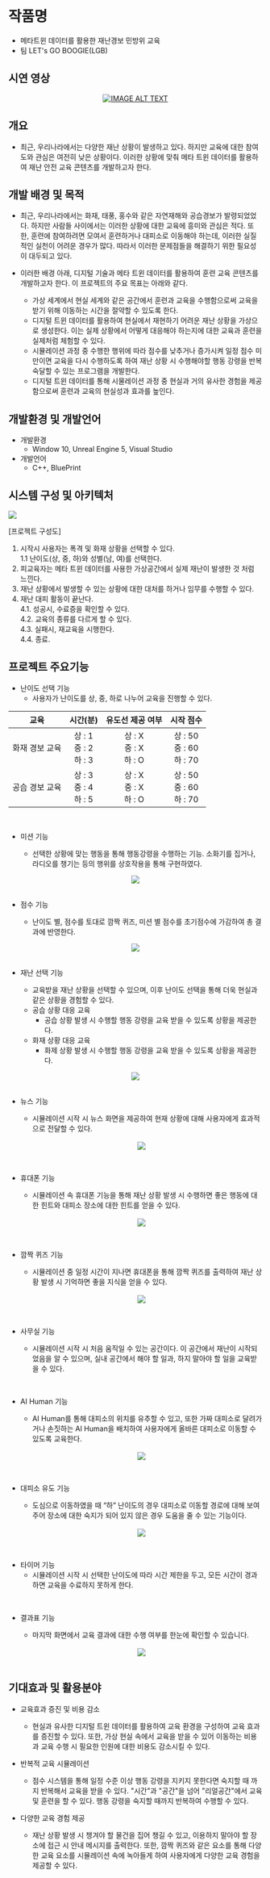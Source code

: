 # 작품명
* 메타트윈 데이터를 활용한 재난경보 민방위 교육
* 팀 LET's GO BOOGIE(LGB)

## 시연 영상

<div align="center">
  <a href="https://www.youtube.com/watch?v=wRqbwZSn-LA"><img src="https://img.youtube.com/vi/wRqbwZSn-LA/0.jpg" alt="IMAGE ALT TEXT"></a>
</div>

## 개요
* 최근, 우리나라에서는 다양한 재난 상황이 발생하고 있다. 하지만 교육에 대한 참여도와 관심은 여전히 낮은 상황이다. 이러한 상황에 맞춰 메타 트윈 데이터를 활용하여 재난 안전 교육 콘텐츠를 개발하고자 한다.

## 개발 배경 및 목적
* 최근, 우리나라에서는 화재, 태풍, 홍수와 같은 자연재해와 공습경보가 발령되었었다. 하지만 사람들 사이에서는 이러한 상황에 대한 교육에 흥미와 관심은 적다. 또한, 훈련에 참여하려면 모여서 훈련하거나 대피소로 이동해야 하는데, 이러한 실질적인 실천이 어려운 경우가 많다. 따라서 이러한 문제점들을 해결하기 위한 필요성이 대두되고 있다.

* 이러한 배경 아래, 디지털 기술과 메타 트윈 데이터를 활용하여 훈련 교육 콘텐츠를 개발하고자 한다. 이 프로젝트의 주요 목표는 아래와 같다.
  * 가상 세계에서 현실 세계와 같은 공간에서 훈련과 교육을 수행함으로써 교육을 받기 위해 이동하는 시간을 절약할 수 있도록 한다.
  * 디지털 트윈 데이터를 활용하여 현실에서 재현하기 어려운 재난 상황을 가상으로 생성한다. 이는 실제 상황에서 어떻게 대응해야 하는지에 대한 교육과 훈련을 실제처럼 체험할 수 있다.
  * 시뮬레이션 과정 중 수행한 행위에 따라 점수를 낮추거나 증가시켜 일정 점수 미만이면 교육을 다시 수행하도록 하여 재난 상황 시 수행해야할 행동 강령을 반복 숙달할 수 있는 프로그램을 개발한다.
  * 디지털 트윈 데이터를 통해 시물레이션 과정 중 현실과 거의 유사한 경험을 제공함으로써 훈련과 교육의 현실성과 효과를 높인다.

## 개발환경 및 개발언어
* 개발환경
  * Window 10, Unreal Engine 5, Visual Studio
* 개발언어 
  * C++, BluePrint

## 시스템 구성 및 아키텍처
<img src="https://github.com/wannaseoji/Metaverse_Developer_Contest/assets/105718365/39f9dbee-42f2-428f-b119-abfce69cdd51"/>

[프로젝트 구성도]
1. 시작시 사용자는 폭격 및 화재 상황을 선택할 수 있다. </br>
  1.1 난이도(상, 중, 하)와 성별(남, 여)를 선택한다.
2. 피교육자는 메타 트윈 데이터를 사용한 가상공간에서 실제 재난이 발생한 것 처럼 느낀다.
3. 재난 상황에서 발생할 수 있는 상황에 대한 대처를 하거나 임무를 수행할 수 있다.
4. 재난 대피 활동이 끝난다.</br>
   4.1. 성공시, 수료증을 확인할 수 있다.</br>
   4.2. 교육의 종류를 다르게 할 수 있다.</br>
   4.3. 실패시, 재교육을 시행한다.</br>
   4.4. 종료.

## 프로젝트 주요기능 
* 난이도 선택 기능
  * 사용자가 난이도를 상, 중, 하로 나누어 교육을 진행할 수 있다.

<div align = "center">
  
|교육|시간(분)|유도선 제공 여부|시작 점수|
|:---:|:---:|:---:|:---:|
|화재 경보 교육 |상 : 1</br>중 : 2</br>하 : 3|상 : X</br>중 : X</br>하 : O|상 : 50</br>중 : 60</br>하 : 70|
|공습 경보 교육 |상 : 3</br>중 : 4</br>하 : 5|상 : X</br>중 : X</br>하 : O|상 : 50</br>중 : 60</br>하 : 70|

</div>
</br>

* 미션 기능

  * 선택한 상황에 맞는 행동을 통해 행동강령을 수행하는 기능. 소화기를 집거나, 라디오를 챙기는 등의 행위를 상호작용을 통해 구현하였다.
 <div align="center"><img src="https://github.com/wannaseoji/Metaverse_Developer_Contest/assets/91694379/0bec80b0-877f-4999-84f3-14d1155abd21"/></div>

</br>

* 점수 기능

  * 난이도 별, 점수를 토대로 깜짝 퀴즈, 미션 별 점수를 초기점수에 가감하여 총 결과에 반영한다.
<div align="center"><img src="https://github.com/wannaseoji/Metaverse_Developer_Contest/assets/91694379/e0a44406-e45f-40ef-ac58-38fcd10f9bb6"/></div>
</br>

* 재난 선택 기능

  * 교육받을 재난 상황을 선택할 수 있으며, 이후 난이도 선택을 통해 더욱 현실과 같은 상황을 경험할 수 있다.
  * 공습 상황 대응 교육
    * 공습 상황 발생 시 수행할 행동 강령을 교육 받을 수 있도록 상황을 제공한다.
  * 화재 상황 대응 교육
    * 화제 상황 발생 시 수행할 행동 강령을 교육 받을 수 있도록 상황을 제공한다.
<div align="center"><img src="https://github.com/wannaseoji/Metaverse_Developer_Contest/assets/91694379/4f2fe297-6e42-4593-9523-c1eda0a4250d"/></div>
</br>

* 뉴스 기능

  * 시뮬레이션 시작 시 뉴스 화면을 제공하여 현재 상황에 대해 사용자에게 효과적으로 전달할 수 있다.
  </br>
  <div align="center"><img src="https://github.com/wannaseoji/Metaverse_Developer_Contest/assets/91694379/5944916e-679d-4af1-8313-483f2eb766d7"/></div>
</br>

* 휴대폰 기능

  * 시뮬레이션 속 휴대폰 기능을 통해 재난 상황 발생 시 수행하면 좋은 행동에 대한 힌트와 대피소 장소에 대한 힌트를 얻을 수 있다.
  </br>
  <div align="center"><img src="https://github.com/wannaseoji/Metaverse_Developer_Contest/assets/91694379/56b8de74-2be2-449c-805d-e3e2091f7f7b"/></div>
</br>

* 깜짝 퀴즈 기능

  * 시뮬레이션 중 일정 시간이 지나면 휴대폰을 통해 깜짝 퀴즈를 출력하여 재난 상황 발생 시 기억하면 좋을 지식을 얻을 수 있다.
  </br>
  <div align="center"><img src="https://github.com/wannaseoji/Metaverse_Developer_Contest/assets/91694379/60c82002-3564-40d0-a251-39e7fe151ea2"/></div>
</br>

* 사무실 기능

  * 시뮬레이션 시작 시 처음 움직일 수 있는 공간이다. 이 공간에서 재난이 시작되었음을 알 수 있으며, 실내 공간에서 해야 할 일과, 하지 말아야 할 일을 교육받을 수 있다.
</br>

* AI Human 기능

  * AI Human를 통해 대피소의 위치를 유추할 수 있고, 또한 가짜 대피소로 달려가거나 손짓하는 AI Human을 배치하여 사용자에게 올바른 대피소로 이동할 수 있도록 교육한다.
  </br>
  <div align="center"><img src="https://github.com/wannaseoji/Metaverse_Developer_Contest/assets/91694379/939bdbb8-efdf-41e4-9ee3-af62ce615855"/></div>
</br>

* 대피소 유도 기능

  * 도심으로 이동하였을 때 “하” 난이도의 경우 대피소로 이동할 경로에 대해 보여주어 장소에 대한 숙지가 되어 있지 않은 경우 도움을 줄 수 있는 기능이다.
  </br>
  <div align="center"><img src="https://github.com/wannaseoji/Metaverse_Developer_Contest/assets/91694379/e291baab-0fac-4ed1-875d-dc20b712734f"/></div>
</br>

* 타이머 기능
  * 시뮬레이션 시작 시 선택한 난이도에 따라 시간 제한을 두고, 모든 시간이 경과 하면 교육을 수료하지 못하게 한다.
</br>

* 결과표 기능

  * 마지막 화면에서 교육 결과에 대한 수행 여부를 한눈에 확인할 수 있습니다.
  </br>
  <div align="center"><img src="https://github.com/wannaseoji/Metaverse_Developer_Contest/assets/91694379/ac124758-4a3e-4b94-8e9e-ec3b39cf7fd9"/></div>
  </br>

## 기대효과 및 활용분야
* 교육효과 증진 및 비용 감소
  * 현실과 유사한 디지털 트윈 데이터를 활용하여 교육 환경을 구성하여 교육 효과를 증진할 수 있다. 또한, 가상 현실 속에서 교육을 받을 수 있어 이동하는 비용과 교육 수행 시 필요한 인원에 대한 비용도 감소시킬 수 있다.

* 반복적 교육 시뮬레이션
  * 점수 시스템을 통해 일정 수준 이상 행동 강령을 지키지 못한다면 숙지할 때 까지 반복해서 교육을 받을 수 있다. "시간"과 "공간"을 넘어 "리얼공간"에서 교육 및 훈련을 할 수 있다. 행동 강령을 숙지할 때까지 반복하여 수행할 수 있다.

* 다양한 교육 경험 제공
  * 재난 상황 발생 시 챙겨야 할 물건을 집어 챙길 수 있고, 이용하지 말아야 할 장소에 접근 시 안내 메시지를 출력한다. 또한, 깜짝 퀴즈와 같은 요소를 통해 다양한 교육 요소를 시뮬레이션 속에 녹아들게 하여 사용자에게 다양한 교육 경험을 제공할 수 있다.
